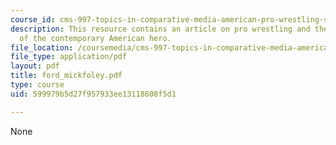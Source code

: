 ```yaml
---
course_id: cms-997-topics-in-comparative-media-american-pro-wrestling-spring-2007
description: This resource contains an article on pro wrestling and the contradictions
  of the contemporary American hero.
file_location: /coursemedia/cms-997-topics-in-comparative-media-american-pro-wrestling-spring-2007/599979b5d27f957933ee13118608f5d1_ford_mickfoley.pdf
file_type: application/pdf
layout: pdf
title: ford_mickfoley.pdf
type: course
uid: 599979b5d27f957933ee13118608f5d1

---
```

None